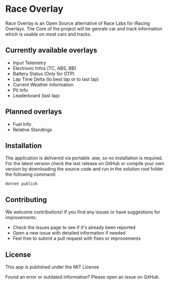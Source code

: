 # Race Overlay

Race Overlay is an Open Source alternative of Race Labs for iRacing Overlays. The Core of the project will be genrale 
car and track information which is usable on most cars and tracks.

## Currently available overlays
- Input Telemetry
- Electronic Infos (TC, ABS, BB)
- Battery Status (Only for GTP)
- Lap Time Delta (to best lap or to last lap)
- Current Weather Information
- Pit Info
- Leaderboard (last lap)

## Planned overlays
- Fuel Info
- Relative Standings

## Installation
The application is delivered via portable .exe, so no installation is required.
For the latest version check the last release on GitHub or compile your own version
by downloading the source code and run in the solution root folder the following command:
```
dotnet publish
```

## Contributing

We welcome contributions! If you find any issues or have suggestions for improvements:

- Check the Issues page to see if it's already been reported
- Open a new issue with detailed information if needed
- Feel free to submit a pull request with fixes or improvements

## License
This app is published under the MIT License

Found an error or outdated information? Please open an issue on GitHub.